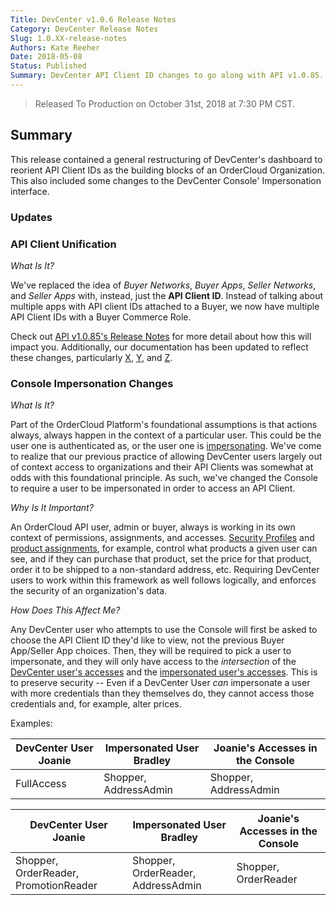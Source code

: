 ```yaml
---
Title: DevCenter v1.0.6 Release Notes
Category: DevCenter Release Notes
Slug: 1.0.XX-release-notes
Authors: Kate Reeher
Date: 2018-05-08
Status: Published
Summary: DevCenter API Client ID changes to go along with API v1.0.85.
---
```


> Released To Production on October 31st, 2018 at 7:30 PM CST.


## Summary

This release contained a general restructuring of DevCenter's dashboard to reorient API Client IDs as the building blocks of an OrderCloud Organization. This also included some changes to the DevCenter Console' Impersonation interface.

### Updates

### API Client Unification

*What Is It?*

We've replaced the idea of _Buyer Networks_, _Buyer Apps_, _Seller Networks_, and _Seller Apps_ with, instead, just the **API Client ID**. Instead of talking about multiple apps with API client IDs attached to a Buyer, we now have multiple API Client IDs with a Buyer Commerce Role.

Check out [API v1.0.85's Release Notes]({filename}../API-ReleaseNotes/v1.0.85.md) for more detail about how this will impact you. Additionally, our documentation has been updated to reflect these changes, particularly [X](), [Y](), and [Z]().

### Console Impersonation Changes

*What Is It?*

Part of the OrderCloud Platform's foundational assumptions is that actions always, always happen in the context of a particular user. This could be the user one is authenticated as, or the user one is [impersonating](). We've come to realize that our previous practice of allowing DevCenter users largely out of context access to organizations and their API Clients was somewhat at odds with this foundational principle. As such, we've changed the Console to require a user to be impersonated in order to access an API Client.

*Why Is It Important?*

An OrderCloud API user, admin or buyer, always is working in its own context of permissions, assignments, and accesses. [Security Profiles]() and [product assignments](), for example, control what products a given user can see, and if they can purchase that product, set the price for that product, order it to be shipped to a non-standard address, etc. Requiring DevCenter users to work within this framework as well follows logically, and enforces the security of an organization's data.

*How Does This Affect Me?*

Any DevCenter user who attempts to use the Console will first be asked to choose the API Client ID they'd like to view, not the previous Buyer App/Seller App choices. Then, they will be required to pick a user to impersonate, and they will only have access to the *intersection* of the [DevCenter user's accesses](https://developer.ordercloud.io/documentation/platform-guides/getting-started/using-the-dashboard/Navigation) and the [impersonated user's accesses](https://developer.ordercloud.io/documentation/platform-guides/authentication/security-profiles/SecurityOverview). This is to preserve security -- Even if a DevCenter User *can* impersonate a user with more credentials than they themselves do, they cannot access those credentials and, for example, alter prices.


Examples:

| DevCenter User Joanie | Impersonated User Bradley | Joanie's Accesses in the Console |
| --------------------- | ------------------------- | -------------------------------- |
| FullAccess            | Shopper, AddressAdmin     | Shopper, AddressAdmin            |

|         DevCenter User Joanie         |     Impersonated User Bradley      | Joanie's Accesses in the Console |
| ------------------------------------- | ---------------------------------- | -------------------------------- |
| Shopper, OrderReader, PromotionReader | Shopper, OrderReader, AddressAdmin | Shopper, OrderReader             |



